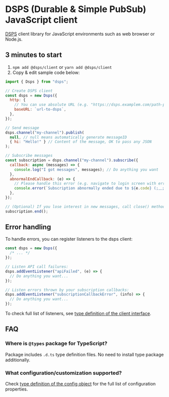 # DSPS (Durable & Simple PubSub) JavaScript client

[DSPS](../.../README.md) client library for JavaScript environments such as web browser or Node.js.

## 3 minutes to start

1. `npm add @dsps/client` or `yarn add @dsps/client`
2. Copy & edit sample code below:

```js
import { Dsps } from "dsps";

// Create DSPS client
const dsps = new Dsps({
  http: {
    // You can use absolute URL (e.g. "https://dsps.examplem.com/path-prefix") or relative URL
    baseURL: `url-to-dsps`,
  },
});

// Send message
dsps.channel("my-channel").publish(
  null, // null means automatically generate messageID
  { hi: "Hello!" } // Content of the message, OK to pass any JSON
);

// Subscribe messages
const subscription = dsps.channel("my-channel").subscribe({
  callback: async (messages) => {
    console.log("I got messages", messages); // Do anything you want
  },
  abnormalEndCallback: (e) => {
    // Please handle this error (e.g. navigate to login screen with error message)
    console.error(`Subscription abnormally ended due to ${e.code} (;﹏;)`, e);
  },
});

// (Optional) If you lose interest in new messages, call close() method to stop subscription
subscription.end();
```

## Error handling

To handle errors, you can register listeners to the dsps client:

```js
const dsps = new Dsps({
  /* ... */
});

// Listen API call failures:
dsps.addEventListener("apiFailed", (e) => {
  // Do anything you want...
});

// Listen errors thrown by your subscription callbacks:
dsps.addEventListener("subscriptionCallbackError", (info) => {
  // Do anything you want...
});
```

To check full list of listeners, see [type definition of the client interface](./src/client_interface.ts).

## FAQ

### Where is `@types` package for TypeScript?

Package includes `.d.ts` type definition files. No need to install type package additionally.

### What configuration/customization supported?

Check [type definition of the config object](./src/dsps_client_config.ts) for the full list of configuration properties.
